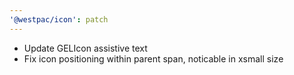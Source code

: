 ```yaml
---
'@westpac/icon': patch
---
```


- Update GELIcon assistive text
- Fix icon positioning within parent span, noticable in xsmall size
